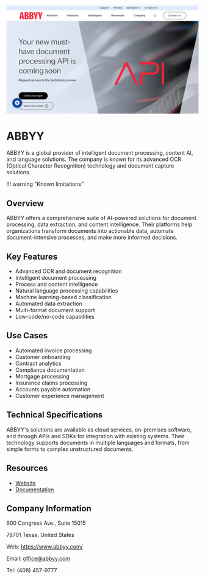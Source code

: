 ![ABBYY](assets\abbyy.png)

# ABBYY

ABBYY is a global provider of intelligent document processing, content AI, and language solutions. The company is known for its advanced OCR (Optical Character Recognition) technology and document capture solutions.

!!! warning "Known limitations"

## Overview

ABBYY offers a comprehensive suite of AI-powered solutions for document processing, data extraction, and content intelligence. Their platforms help organizations transform documents into actionable data, automate document-intensive processes, and make more informed decisions.

## Key Features

- Advanced OCR and document recognition
- Intelligent document processing
- Process and content intelligence
- Natural language processing capabilities
- Machine learning-based classification
- Automated data extraction
- Multi-format document support
- Low-code/no-code capabilities

## Use Cases

- Automated invoice processing
- Customer onboarding
- Contract analytics
- Compliance documentation
- Mortgage processing
- Insurance claims processing
- Accounts payable automation
- Customer experience management

## Technical Specifications

ABBYY's solutions are available as cloud services, on-premises software, and through APIs and SDKs for integration with existing systems. Their technology supports documents in multiple languages and formats, from simple forms to complex unstructured documents.

## Resources

- [Website](https://www.abbyy.com)
- [Documentation](https://www.abbyy.com/support/)

## Company Information

600 Congress Ave., Suite 15015

78701 Texas, United States

Web: <https://www.abbyy.com/>

Email: office@abbyy.com

Tel: (408) 457-9777
